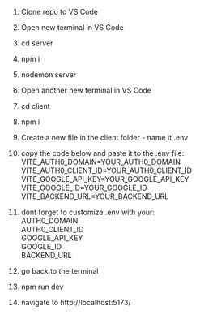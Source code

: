 1. Clone repo to VS Code
2. Open new terminal in VS Code
3. cd server
4. npm i
5. nodemon server
6. Open another new terminal in VS Code
7. cd client
8. npm i
9. Create a new file in the client folder - name it .env

10. copy the code below and paste it to the .env file:
<br>VITE_AUTH0_DOMAIN=YOUR_AUTH0_DOMAIN
<br>VITE_AUTH0_CLIENT_ID=YOUR_AUTH0_CLIENT_ID
<br>VITE_GOOGLE_API_KEY=YOUR_GOOGLE_API_KEY
<br>VITE_GOOGLE_ID=YOUR_GOOGLE_ID
<br>VITE_BACKEND_URL=YOUR_BACKEND_URL

11. dont forget to customize .env with your:
  <br>AUTH0_DOMAIN
  <br>AUTH0_CLIENT_ID
  <br>GOOGLE_API_KEY
  <br>GOOGLE_ID
  <br>BACKEND_URL

12. go back to the terminal
13. npm run dev
14. navigate to http://localhost:5173/
